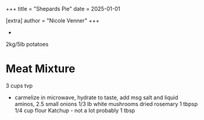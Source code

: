 +++
title = "Shepards Pie"
date = 2025-01-01

[extra]
author = "Nicole Venner"
+++


- 
2kg/5lb potatoes


# Meat Mixture
3 cups tvp 
- carmelize in microwave, hydrate to taste, add msg salt and liquid aminos, 
2.5 small onions 
1/3 lb white mushrooms
dried rosemary 1 tbpsp
1/4 cup flour 
Katchup - not a lot probably 1 tbsp
